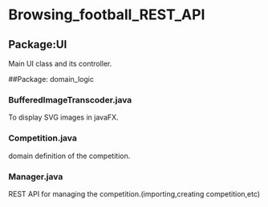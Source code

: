 # Browsing_football_REST_API

## Package:UI
Main UI class and its controller.


##Package: domain_logic
### BufferedImageTranscoder.java
To display SVG images in javaFX.
### Competition.java
domain definition of the competition.
### Manager.java
REST API for managing the competition.(importing,creating competition,etc)






